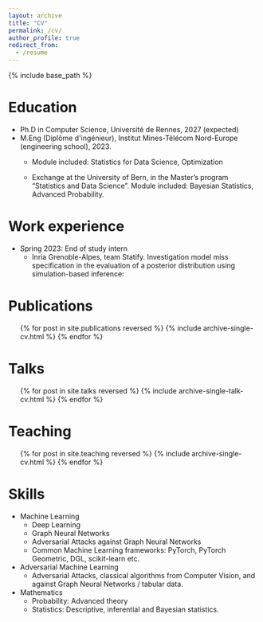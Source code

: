 ```yaml
---
layout: archive
title: "CV"
permalink: /cv/
author_profile: true
redirect_from:
  - /resume
---
```


{% include base_path %}

Education
======
* Ph.D in Computer Science, Université de Rennes, 2027 (expected)
* M.Eng (Diplôme d'ingénieur), Institut Mines-Télécom Nord-Europe (engineering school), 2023.
  * Module included: Statistics for Data Science, Optimization
   
  * Exchange at the University of Bern, in the Master’s program “Statistics and Data Science”.
    Module included: Bayesian Statistics, Advanced Probability. 

Work experience
======
* Spring 2023: End of study intern
  * Inria Grenoble-Alpes, team Statify. Investigation model miss specification in the evaluation of a posterior distribution using simulation-based inference:

Publications
======
  <ul>{% for post in site.publications reversed %}
    {% include archive-single-cv.html %}
  {% endfor %}</ul>
  
Talks
======
  <ul>{% for post in site.talks reversed %}
    {% include archive-single-talk-cv.html  %}
  {% endfor %}</ul>
  
Teaching
======
  <ul>{% for post in site.teaching reversed %}
    {% include archive-single-cv.html %}
  {% endfor %}</ul>

<!--
Service and leadership
======
* Currently signed in to 43 different slack teams
-->

Skills
======
* Machine Learning
  * Deep Learning
  * Graph Neural Networks
  * Adversarial Attacks against Graph Neural Networks
  * Common Machine Learning frameworks: PyTorch, PyTorch Geometric, DGL, scikit-learn etc.
* Adversarial Machine Learning
  * Adversarial Attacks, classical algorithms from Computer Vision, and against Graph Neural Networks / tabular data. 
* Mathematics
  * Probability: Advanced theory
  * Statistics: Descriptive, inferential and Bayesian statistics.  




